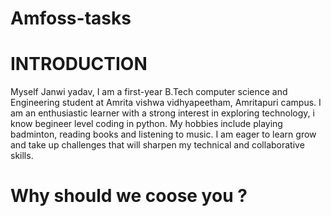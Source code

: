 # Amfoss-tasks
# INTRODUCTION
Myself Janwi yadav, I am a first-year B.Tech computer science and Engineering student at Amrita vishwa vidhyapeetham, Amritapuri campus. I am an enthusiastic learner with a strong interest in exploring technology, i know begineer level coding in python. My hobbies include playing badminton, reading books and listening to music. I am eager to learn grow and take up challenges that will sharpen my technical and collaborative skills.
# Why should we coose you ?
